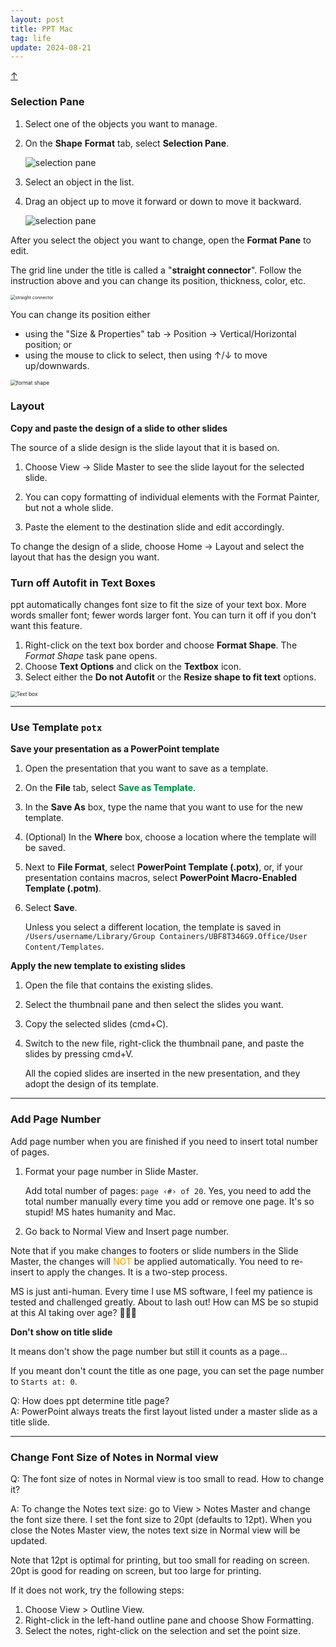 ```yaml
---
layout: post
title: PPT Mac
tag: life
update: 2024-08-21
---
```


<a class="top-link hide" href="#" id="js-top">↑</a>

### Selection Pane

1. Select one of the objects you want to manage.

2. On the **Shape** **Format** tab, select **Selection Pane**.

   <img src="https://drive.google.com/thumbnail?id=1D248jNIhZfUBsrrn3ggUaShu56ZLDjLu&sz=w1000" alt="selection pane" style="display: block; margin-right: auto; margin-left: auto; zoom:100%;" />

3. Select an object in the list.

4. Drag an object up to move it forward or down to move it backward.

   <img src="https://drive.google.com/thumbnail?id=1dnay3BKLIISZnOVzuTtoohs5uA8ZbXuM&sz=w1000" alt="selection pane" style="display: block; margin-right: auto; margin-left: auto; zoom:100%;" />

After you select the object you want to change, open the **Format Pane** to edit.

The grid line under the title is called a "**straight connector**". Follow the instruction above and you can change its position, thickness, color, etc.

<img src="https://drive.google.com/thumbnail?id=1fzPIq-gsZjUdgYGWLXYhOdx_kuBO2yKc&sz=w1000" alt="straight connector" style="display: block; margin-right: auto; margin-left: auto; zoom:50%;" />

You can change its position either

- using the "Size & Properties" tab $\rightarrow$ Position $\rightarrow$ Vertical/Horizontal position; or
- using the mouse to click to select, then using ↑/↓ to move up/downwards.

<img src="https://drive.google.com/thumbnail?id=1yDFEf5wLq7-EeXYE0llWc3Sdb3R-tCK2&sz=w1000" alt="format shape" style="display: block; margin-right: auto; margin-left: auto; zoom:60%;" />



### Layout

**Copy and paste the design of a slide to other slides**

The source of a slide design is the slide layout that it is based on. 

1. Choose View $\rightarrow$ Slide Master to see the slide layout for the selected slide. 

2. You can copy formatting of individual elements with the Format Painter, but not a whole slide.
3. Paste the element to the destination slide and edit accordingly.

To change the design of a slide, choose Home  $\rightarrow$ Layout and select the layout that has the design you want.







### Turn off Autofit in Text Boxes

ppt automatically changes font size to fit the size of your text box. More words smaller font; fewer words larger font. You can turn it off if you don't want this feature.

1. Right-click on the text box border and choose **Format Shape**. The *Format Shape* task pane opens.
2. Choose **Text Options** and click on the **Textbox** icon.
3. Select either the **Do not Autofit** or the **Resize shape to fit text** options.

<img src="https://drive.google.com/thumbnail?id=19QT89O0QwM_mH89V7wJotnBGdxm5FUMr&sz=w1000" alt="Text box" style="display: block; margin-right: auto; margin-left: auto; zoom:60%;" />



___

### Use Template `potx`

**Save your presentation as a PowerPoint template**

1. Open the presentation that you want to save as a template.

2. On the **File** tab, select <span style='color:#008B45'>**Save as Template**</span>.

3. In the **Save As** box, type the name that you want to use for the new template.

4. (Optional) In the **Where** box, choose a location where the template will be saved.

5. Next to **File Format**, select **PowerPoint Template (.potx)**, or, if your presentation contains macros, select **PowerPoint Macro-Enabled Template (.potm)**.

6. Select **Save**.

   Unless you select a different location, the template is saved in `/Users/username/Library/Group Containers/UBF8T346G9.Office/User Content/Templates`.



**Apply the new template to existing slides**

1. Open the file that contains the existing slides.

2. Select the thumbnail pane and then select the slides you want.

3. Copy the selected slides (cmd+C).

4. Switch to the new file, right-click the thumbnail pane, and paste the slides by pressing cmd+V.

   All the copied slides are inserted in the new presentation, and they adopt the design of its template.  





___

### Add Page Number

Add page number when you are finished if you need to insert total number of pages.

1. Format your page number in Slide Master.

   Add total number of pages: `page ‹#› of 20`. Yes, you need to add the total number manually every time you add or remove one page. It's so stupid! MS hates humanity and Mac. 

2. Go back to Normal View and Insert page number.

Note that if you make changes to footers or slide numbers in the Slide Master, the changes will <span style='color:#FF9900'>NOT</span> be applied automatically. You need to re-insert to apply the changes. It is a two-step process.

MS is just anti-human. Every time I use MS software, I feel my patience is tested and challenged greatly. About to lash out! How can MS be so stupid at this AI taking over age? 🤯🔥🔥



**Don't show on title slide**

It means don't show the page number but still it counts as a page...

If you meant don't count the title as one page, you can set the page number to `Starts at: 0`.



Q: How does ppt determine title page?  
A:  PowerPoint always treats the first layout listed under a master slide as a title slide.



___

### Change Font Size of Notes in Normal view

Q: The font size of notes in Normal view is too small to read. How to change it?
<img src="https://drive.google.com/thumbnail?id=1m8_2STATZr1SCfFt6lTgPa9iOXv32SrW&sz=w1000" alt="" style="display: block; margin-right: auto; margin-left: auto; zoom:50%;" />

A: To change the Notes text size: go to View > Notes Master and change the font size there. I set the font size to 20pt (defaults to 12pt). When you close the Notes Master view, the notes text size in Normal view will be updated.

Note that 12pt is optimal for printing, but too small for reading on screen. 20pt is good for reading on screen, but too large for printing.

If it does not work, try the following steps:

1. Choose View > Outline View.
2. Right-click in the left-hand outline pane and choose Show Formatting.
3. Select the notes, right-click on the selection and set the point size.









